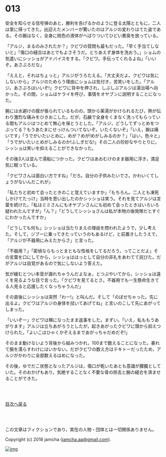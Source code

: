 # 013

安全を知らせる信号弾のあと，勝利を告げるかのように登る太陽とともに，二人は里に帰ってきた。出迎えたメンバーが驚いたのはアルジの変わりはてた姿である。その腕はなく，全身に桃色の液体がへばりついてひどい悪臭を放っている。  

「アルジ，まるのみされたか？」クビワの質問も最もだった。「早く手当てしないと」「傷口の縫合はあとでもよさそうだ。とりあえず身体を洗おう。」ショムの気遣いにシッショがアドバイスをする。「クビワ。手伝ってくれるよね」「いいぞ。あさぶろだな」  

「ええと，それはちょっと」アルジがうろたえる。「大丈夫だよ。クビワは気にしないから」アルジのためらう理由にショムは気付き，苦笑いをした。「アルジ。あさぶろはいいぞ!」クビワに背中を押され，しぶしぶアルジは湯治場へ向かった。その間，ショムはケライを呼び，事情をオヤブンに説明することになった。  

腕には水避けの膜が張られているものの，頭から薬湯がかけられるたび，熱が伝わり激烈な痛みをひきおこした。だが，石鹸で全身をくまなく洗ってもらっている間もアルジはつとめて無心を保とうとした。「アルジ，どうしてずっとめをつぶってる？もうあたまにせっけんついてないぞ。いたくないぞ」「いえ，腕は痛いです」「うでがいたいとめに，めが？めが!めがしみるのか？」「はい，色々と」「うでがいたいとめがしみるのか!ふしぎだな!」その二人の珍妙なやりとりに，シッショは笑いを抑えることができなかった。  

その後3人は並んで湯船につかった。クビワはあおむけのまま器用に浮き，満足気に眠っている。  

「クビワさんは面白い方ですね」「だろ。自分の子供みたいでさ。かわいくてしょうがないんだこれが」  

「私たちと初めて会ったときのこと覚えていますか」「もちろん。二人とも凍死しかけてたっけ」当時を思い出したのかシッショは笑う。それを見てアルジは言葉を続けた。「私はミミさんにもオヤブンさんにも初めて会ったときはいろいろ疑われたんですが」「ん？」「どうしてシッショさんは私が本物の後発隊だとすぐにわかったんですか」  

「どうしても何も」シッショは当たりまえの理由を問われたようで，少し考えた。そして，ジブーに乗ってきたっていうのもあるけど，と前置きしたうえで，「アルジが不器用にみえたからさ」と言った。  

「不器用？」「密偵ならもっとまともな性格をしてるだろう，ってことだよ」その言葉を口にしてから，シッショははっとして自分の非礼をあわてて詫びた。だがアルジは自覚があるので気にしないよう答えた。  

気が緩むとつい本音が漏れちゃうんだよなぁ，とつぶやいてから，シッショは遠くを見るような目で言った。「クビワを見てるとさ。不器用でも一生懸命生きてる人見ると応援したくなっちゃうんだ」  

その直後にシッショは突然「わー!」と叫んだ。そして「のぼせちゃった。先に出るよ。クビワはアルジの身体を拭いてあげてね」と言いのこして先にあがってしまった。  

「いいぞー」クビワは横になったまま返事をした。まずい。「いえ，私ももうあがります」アルジは立ちあがろうとしたが，起きあがったクビワに頭から抑えつけられた。「よいこはひゃくかぞえるまであがっちゃだめだぞ!」  

そのまま動けないよう背後から組みつかれ，100まで数えることになった。暴れて腕を濡らすわけにはいかない。だがクビワの数え方はテキトーだったため，アルジがかわりに全部数えるはめになった。  

その後，ゆでだこ状態となったアルジは，傷口が乾いたあとも意識が朦朧としていた。そのおかげもあり，気絶することなく不要な骨の除去と腕の縫合を済ませることができた。  

<br>  
<br>  

[目次へ戻る](https://github.com/jamcha-aa/OblivionReports/blob/master/README.md)  

<br>  
<br>  

この文章はフィクションであり，実在の人物・団体とは一切関係ありません。  

Copyright (c) 2018 jamcha (jamcha.aa@gmail.com).  

[![img](http://i.creativecommons.org/l/by-nc-sa/4.0/88x31.png)](http://creativecommons.org/licenses/by-nc-sa/4.0/deed)